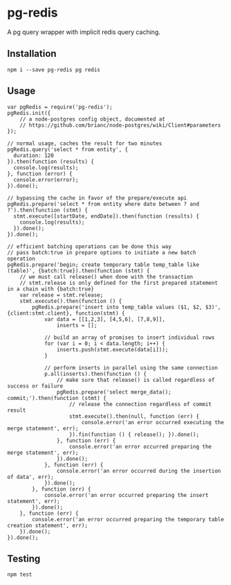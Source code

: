 # pg-redis

A pg query wrapper with implicit redis query caching.

## Installation

    npm i --save pg-redis pg redis

## Usage

    var pgRedis = require('pg-redis');
    pgRedis.init({
        // a node-postgres config object, documented at
        // https://github.com/brianc/node-postgres/wiki/Client#parameters
    });

    // normal usage, caches the result for two minutes
    pgRedis.query('select * from entity', {
      duration: 120
    }).then(function (results) {
      console.log(results);
    }, function (error) {
      console.error(error);
    }).done();

    // bypassing the cache in favor of the prepare/execute api
    pgRedis.prepare('select * from entity where date between ? and ?').then(function (stmt) {
      stmt.execute([startDate, endDate]).then(function (results) {
        console.log(results);
      }).done();
    }).done();

    // efficient batching operations can be done this way
    // pass batch:true in prepare options to initiate a new batch operation
    pgRedis.prepare('begin; create temporary table temp_table like (table)', {batch:true}).then(function (stmt) {
        // we must call release() when done with the transaction
        // stmt.release is only defined for the first prepared statement in a chain with {batch:true}
        var release = stmt.release;
        stmt.execute().then(function () {
            pgRedis.prepare('insert into temp_table values ($1, $2, $3)', {client:stmt.client}, function(stmt) {
                var data = [[1,2,3], [4,5,6], [7,8,9]],
                    inserts = [];

                // build an array of promises to insert individual rows
                for (var i = 0; i < data.length; i++) {
                    inserts.push(stmt.execute(data[i]));
                }

                // perform inserts in parallel using the same connection
                p.all(inserts).then(function () {
                    // make sure that release() is called regardless of success or failure
                    pgRedis.prepare('select merge_data(); commit;').then(function (stmt) {
                        // release the connection regardless of commit result
                        stmt.execute().then(null, function (err) {
                            console.error('an error occurred executing the merge statement', err);
                        }).fin(function () { release(); }).done();
                    }, function (err) {
                        console.error('an error occurred preparing the merge statement', err);
                    }).done();
                }, function (err) {
                    console.error('an error occurred during the insertion of data', err);
                }).done();
            }, function (err) {
                console.error('an error occurred preparing the insert statement', err);
            }).done();
        }, function (err) {
            console.error('an error occurred preparing the temporary table creation statement', err);
        }).done();
    }).done();

## Testing

    npm test
